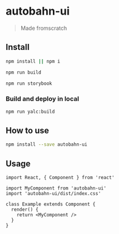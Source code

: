 # autobahn-ui

> Made fromscratch

## Install 

```bash
npm install || npm i 
```

```bash
npm run build
```

```bash
npm run storybook
```

### Build and deploy in local

```bash
npm run yalc:build
```

## How to use

```bash
npm install --save autobahn-ui
```

## Usage

```tsx
import React, { Component } from 'react'

import MyComponent from 'autobahn-ui'
import 'autobahn-ui/dist/index.css'

class Example extends Component {
  render() {
    return <MyComponent />
  }
}
```